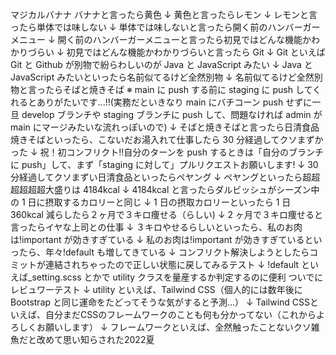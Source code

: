 マジカルバナナ
バナナと言ったら黄色
↓
黄色と言ったらレモン
↓
レモンと言ったら単体では味しない
↓
単体では味しないと言ったら開く前のハンバーガーメニュー
↓
開く前のハンバーガーメニューと言ったら初見ではどんな機能かわかりづらい
↓
初見ではどんな機能かわかりづらいと言ったら Git
↓
Git といえば Git と Github が別物で紛らわしいのが Java と JavaScript みたい
↓
Java と JavaScript みたいといったら名前似てるけど全然別物
↓
名前似てるけど全然別物と言ったらそばと焼きそば
※ main に push する前に staging に push してくれるとありがたいです...!!(実務だといきなり main にバチコーン push せずに一旦 develop ブランチや staging ブランチに push して、問題なければ admin が main にマージみたいな流れっぽいので)
↓
そばと焼きそばと言ったら日清食品
焼きそばといったら、こないだお湯入れて仕事したら 30 分経過してクソまずかった
↓
祝！初コンフリクト!!自分のターンを push するときは「自分のブランチに push」して、まず「staging に対して」プルリクエストお願いします!
↓
30 分経過してクソまずい日清食品といったらペヤング
↓
ペヤングといったら超超超超超超大盛りは 4184kcal
↓
4184kcal と言ったらダルビッシュがシーズン中の 1 日に摂取するカロリーと同じ
↓
1 日の摂取カロリーといったら 1 日 360kcal 減らしたら２ヶ月で３キロ痩せる（らしい)
↓
2 ヶ月で３キロ痩せると言ったらイヤな上司との仕事
↓
３キロやせるらしいといったら、私のお肉は!important が効きすぎている
↓
私のお肉は!important が効きすぎているといったら、年々!default も増してきている
↓
コンフリクト解決しようとしたらコミットが連結されちゃったので正しい状態に戻してみるテスト
↓
!default といえば\_setting.scss とかで utility クラスを量産するか判定するのに便利
ついでにレビュワーテスト
↓
utility といえば、Tailwind CSS（個人的には数年後に Bootstrap と同じ運命をたどってそうな気がすると予測…）
↓
Tailwind CSSといえば、自分まだCSSのフレームワークのことも何も分かってない（これからよろしくお願いします）
↓
フレームワークといえば、全然触ったことないクソ雑魚だと改めて思い知らされた2022夏
